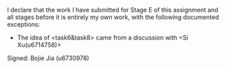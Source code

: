 I declare that the work I have submitted for Stage E of this assignment and all stages before it is entirely my own work, with the
following documented exceptions:

* The idea of <task6&task8> came from a discussion with <Si Xu(u6714758)>



Signed: Bojie Jia (u6730978)
